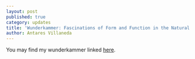 ```yaml
---
layout: post
published: true
category: updates
title: 'Wunderkammer: Fascinations of Form and Function in the Natural World'
author: Antares Villaneda
---
```

You may find my wunderkammer linked [here](https://docs.google.com/presentation/d/1XJUBKpRJugm-yeVhmUdlDsDZOnTfO0fSTTjAiBoygAQ/edit?usp=sharing).
